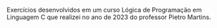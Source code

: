 Exercícios desenvolvidos em um curso Lógica de Programação em Linguagem C que realizei no ano de 2023 do professor Pietro Martins.
